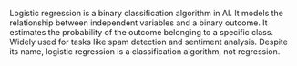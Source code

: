 Logistic regression is a binary classification algorithm in AI. It models the relationship between independent variables and a binary outcome. It estimates the probability of the outcome belonging to a specific class. Widely used for tasks like spam detection and sentiment analysis. Despite its name, logistic regression is a classification algorithm, not regression.
